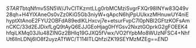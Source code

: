 $START$btqNfmv5SN5W/J1vCITKzmtLLg0rbMCMziSvgrFXQr98INYw83Q49v28qh+H4YIXAneOs0vZz0KiG5Gb3niyW+qApcN6hjPpUUkxzMHnuwUY4niEhyptXtAnoE2FYU2OBFdA89edlKLHxcvj7e+etsurFvpC7l0pNBl2GFtzKOFsAmnCKC/33d2EJDixfLgQ9tAyQ6EJJGEoHjag0HYGsv2NxztGOprkG2gFOEEK4hfqiLKMq03Jlu48ZINGz2BHIq19GJXQ5fVwx/VO2fYpbMo8WUzNFSC4+NhfUt6lInLDNj6lO8f2uyzATfWC/T114ITLQhfziZK19SEYMzMZEg==$END$
